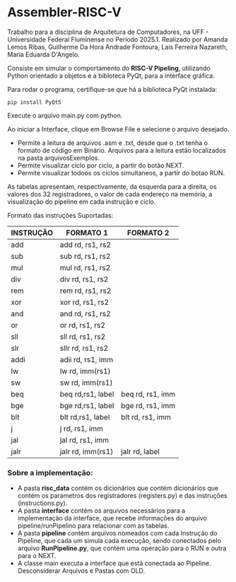 # Assembler-RISC-V
  Trabalho para a disciplina de Arquitetura de Computadores, na UFF - Universidade Federal Fluminense no Período 2025.1.
  Realizado por Amanda Lemos Ribas, Guilherme Da Hora Andrade Fontoura, Lais Ferreira Nazareth, Maria Eduarda D'Angelo.

Consiste em simular o comportamento do **RISC-V Pipeling**, utilizando Python orientado a objetos e a bibloteca PyQt, para a interface gráfica.

Para rodar o programa, certifique-se que há a biblioteca PyQt instalada:
    
    pip install PyQt5

Execute o arquivo main.py com python.

Ao iniciar a Interface, clique em Browse File e selecione o arquivo desejado. 
* Permite a leitura de arquivos .asm e .txt, desde que o .txt tenha o formato de código em Binário. Arquivos para a leitura estão localizados na pasta arquivosExemplos.
* Permite visualizar ciclo por ciclo, a partir do botão NEXT.
* Permite visualizar todoos os cíclos simultaneos, a partir do botao RUN.

As tabelas apresentam, respectivamente, da esquerda para a direita, os valores dos 32 registradores, o valor de cada endereço na memória, a visualização do pipeline em cada instrução e ciclo.

  Formato das instruções Suportadas: 
  
  |    INSTRUÇÃO    |     FORMATO 1     |     FORMATO 2     |
  |-----------------|-------------------|-------------------|
  |   add           | add rd, rs1, rs2  |                   |
  |   sub           | sub rd, rs1, rs2  |                   |
  |   mul           | mul rd, rs1, rs2  |                   |
  |   div           | div rd, rs1, rs2  |                   | 
  |   rem           | rem rd, rs1, rs2  |                   | 
  |   xor           | xor rd, rs1, rs2  |                   | 
  |   and           | and rd, rs1, rs2  |                   |
  |   or            | or rd, rs1, rs2   |                   |
  |   sll           | sll rd, rs1, rs2  |                   |
  |   slr           | sllr rd, rs1, rs2 |                   |
  |   addi          | adii rd, rs1, imm |                   |
  |   lw            | lw rd, imm(rs1)   |                   |
  |   sw            | sw rd, imm(rs1)   |                   |
  |   beq           | beq rd,rs1, label | beq rd, rs1, imm  |
  |   bge           | bge rd,rs1, label | bge rd, rs1, imm  |
  |   blt           | blt rd,rs1, label | blt rd, rs1, imm  |
  |   j             | j rd, rs1, imm    |                   |
  |   jal           | jal rd, rs1, imm  |                   |
  |   jalr          | jalr rd, imm(rs1) | jalr rd, label    |

### Sobre a implementação:
* A pasta **risc_data** contém os dicionários que contém dicionários que contém os parametros dos registradores (registers.py) e das instruções (instructions.py).
* A pasta **interface** contém os arquivos necessários para a implementação da interface, que recebe informações do arquivo pipeline/runPipelino para relacionar com as tabelas.
* A pasta **pipeline** contém arquivos nomeados com cada Instrução do Pipeline, que cada um simula cada execução, sendo conectados pelo arquivo **RunPipeline.py**, que contém uma operação para o RUN e outra para o NEXT.
* A classe main executa a interface que está conectada ao Pipeline.
Desconsiderar Arquivos e Pastas com OLD.
